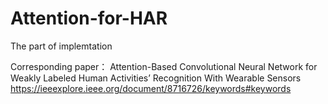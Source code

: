 # Attention-for-HAR
The part of implemtation

Corresponding paper：
Attention-Based Convolutional Neural Network for Weakly Labeled Human Activities’ Recognition With Wearable Sensors
https://ieeexplore.ieee.org/document/8716726/keywords#keywords
